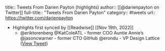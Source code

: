title:: Tweets From Darien Payton (highlights)
author:: [[@darienpayton on Twitter]]
full-title:: "Tweets From Darien Payton"
category:: #tweets
url:: https://twitter.com/darienpayton

- Highlights first synced by [[Readwise]] [[Nov 19th, 2022]]
	- @eriktorenberg @KatColeATL - former COO Auntie Annie’s
	  @jasoncwarner - former CTO GitHub
	  @erondu - VP Design Lattice ([View Tweet](https://twitter.com/darienpayton/status/1465490834678288387))